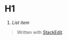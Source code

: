 

# H1

 1. *List item*

> Written with [StackEdit](https://stackedit.io/).
<!--stackedit_data:
eyJoaXN0b3J5IjpbLTc1MjI1Nzk0OCwxNzk4ODQ4MzBdfQ==
-->